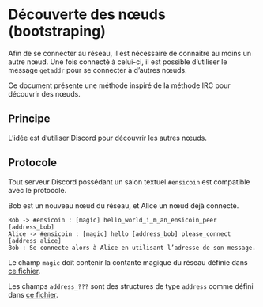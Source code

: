 # Découverte des nœuds (bootstraping)

Afin de se connecter au réseau, il est nécessaire de connaître au moins un autre nœud. Une fois connecté à celui-ci, il est possible d’utiliser le message `getaddr` pour se connecter à d’autres nœuds.

Ce document présente une méthode inspiré de la méthode IRC pour découvrir des nœuds.

## Principe

L’idée est d’utiliser Discord pour découvrir les autres nœuds.

## Protocole

Tout serveur Discord possédant un salon textuel `#ensicoin` est compatible avec le protocole.

Bob est un nouveau nœud du réseau, et Alice un nœud déjà connecté.

```
Bob -> #ensicoin : [magic] hello_world_i_m_an_ensicoin_peer [address_bob]
Alice -> #ensicoin : [magic] hello [address_bob] please_connect [address_alice]
Bob : Se connecte alors à Alice en utilisant l’adresse de son message.
```

Le champ `magic` doit contenir la contante magique du réseau définie dans [ce fichier](consensus.md).

Les champs `address_???` sont des structures de type `address` comme défini dans [ce fichier](messages.md).
